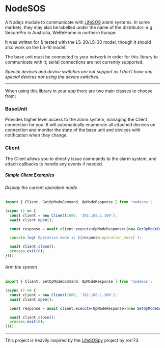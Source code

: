 # NodeSOS

A Nodejs module to communicate with [LifeSOS](http://lifesos.com.tw)
alarm systems. In some markets, they may also be labelled under the name
of the distributor; e.g. SecurePro in Australia, WeBeHome in northern
Europe.

It was written for & tested with the LS-20/LS-30 model, though it should also
work on the LS-10 model.

The base unit must be connected to your network in order for this
library to communicate with it; serial connections are not currently
supported.

*Special devices and device switches are not support as I don't have any special
devices nor using the device switches.*

---

When using this library in your app there are two main classes to
choose from:

### BaseUnit

Provides higher level access to the alarm system, managing the Client
connection for you. It will automatically enumerate all
attached devices on connection and monitor the state of the base unit
and devices with notification when they change.

### Client

The Client allows you to directly issue commands to the alarm
system, and attach callbacks to handle any events if needed.

##### Simple Client Examples

###### Display the current operation mode

```typescript
import { Client, GetOpModeCommand, OpModeResponse } from 'nodesos';

(async () => {
  const client = new Client(1680, '192.168.1.100');
  await client.open();

  const response = await client.execute<OpModeResponse>(new GetOpModeCommand());

  console.log(`Operation mode is ${response.operation_mode}`);

  await client.close();
  process.exit(0);
})();
```

###### Arm the system

```typescript
import { Client, SetOpModeCommand, OpModeResponse } from 'nodesos';

(async () => {
  const client = new Client(1680, '192.168.1.100');
  await client.open();

  const response = await client.execute<OpModeResponse>(new SetOpModeCommand());

  await client.close();
  process.exit(0);
})();
```

---

This project is heavily inspired by the [LifeSOSpy](https://github.com/rorr73/LifeSOSpy)
project by rorr73.
